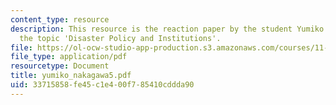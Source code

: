 ```yaml
---
content_type: resource
description: This resource is the reaction paper by the student Yumiko Nakagawa on
  the topic 'Disaster Policy and Institutions'.
file: https://ol-ocw-studio-app-production.s3.amazonaws.com/courses/11-941-disaster-vulnerability-and-resilience-spring-2005/33715858fe45c1e400f785410cddda90_yumiko_nakagawa5.pdf
file_type: application/pdf
resourcetype: Document
title: yumiko_nakagawa5.pdf
uid: 33715858-fe45-c1e4-00f7-85410cddda90
---
```


